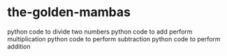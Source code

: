 # the-golden-mambas
python code to divide two numbers
python code to add perform multiplication
python code to perform subtraction
python code to perform addition
